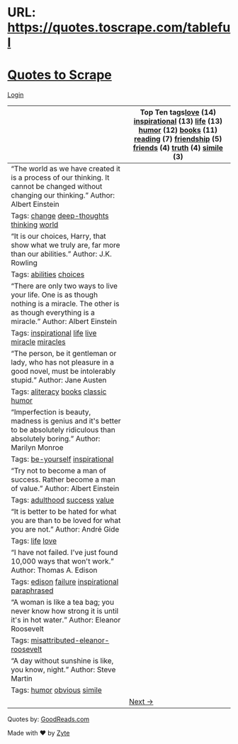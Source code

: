 # URL: https://quotes.toscrape.com/tableful


# [Quotes to Scrape](/)

[Login](/login)

|  | Top Ten tags[love](/tableful/tag/love/page/1/) (14)  [inspirational](/tableful/tag/inspirational/page/1/) (13)  [life](/tableful/tag/life/page/1/) (13)  [humor](/tableful/tag/humor/page/1/) (12)  [books](/tableful/tag/books/page/1/) (11)  [reading](/tableful/tag/reading/page/1/) (7)  [friendship](/tableful/tag/friendship/page/1/) (5)  [friends](/tableful/tag/friends/page/1/) (4)  [truth](/tableful/tag/truth/page/1/) (4)  [simile](/tableful/tag/simile/page/1/) (3) |
| --- | --- |
| “The world as we have created it is a process of our thinking. It cannot be changed without changing our thinking.” Author: Albert Einstein |
| Tags: [change](/tableful/tag/change/page/1/) [deep-thoughts](/tableful/tag/deep-thoughts/page/1/) [thinking](/tableful/tag/thinking/page/1/) [world](/tableful/tag/world/page/1/) |
| “It is our choices, Harry, that show what we truly are, far more than our abilities.” Author: J.K. Rowling |
| Tags: [abilities](/tableful/tag/abilities/page/1/) [choices](/tableful/tag/choices/page/1/) |
| “There are only two ways to live your life. One is as though nothing is a miracle. The other is as though everything is a miracle.” Author: Albert Einstein |
| Tags: [inspirational](/tableful/tag/inspirational/page/1/) [life](/tableful/tag/life/page/1/) [live](/tableful/tag/live/page/1/) [miracle](/tableful/tag/miracle/page/1/) [miracles](/tableful/tag/miracles/page/1/) |
| “The person, be it gentleman or lady, who has not pleasure in a good novel, must be intolerably stupid.” Author: Jane Austen |
| Tags: [aliteracy](/tableful/tag/aliteracy/page/1/) [books](/tableful/tag/books/page/1/) [classic](/tableful/tag/classic/page/1/) [humor](/tableful/tag/humor/page/1/) |
| “Imperfection is beauty, madness is genius and it's better to be absolutely ridiculous than absolutely boring.” Author: Marilyn Monroe |
| Tags: [be-yourself](/tableful/tag/be-yourself/page/1/) [inspirational](/tableful/tag/inspirational/page/1/) |
| “Try not to become a man of success. Rather become a man of value.” Author: Albert Einstein |
| Tags: [adulthood](/tableful/tag/adulthood/page/1/) [success](/tableful/tag/success/page/1/) [value](/tableful/tag/value/page/1/) |
| “It is better to be hated for what you are than to be loved for what you are not.” Author: André Gide |
| Tags: [life](/tableful/tag/life/page/1/) [love](/tableful/tag/love/page/1/) |
| “I have not failed. I've just found 10,000 ways that won't work.” Author: Thomas A. Edison |
| Tags: [edison](/tableful/tag/edison/page/1/) [failure](/tableful/tag/failure/page/1/) [inspirational](/tableful/tag/inspirational/page/1/) [paraphrased](/tableful/tag/paraphrased/page/1/) |
| “A woman is like a tea bag; you never know how strong it is until it's in hot water.” Author: Eleanor Roosevelt |
| Tags: [misattributed-eleanor-roosevelt](/tableful/tag/misattributed-eleanor-roosevelt/page/1/) |
| “A day without sunshine is like, you know, night.” Author: Steve Martin |
| Tags: [humor](/tableful/tag/humor/page/1/) [obvious](/tableful/tag/obvious/page/1/) [simile](/tableful/tag/simile/page/1/) |
|  | [Next →](/tableful/page/2/) |

Quotes by: [GoodReads.com](https://www.goodreads.com/quotes)

Made with ❤ by [Zyte](https://www.zyte.com)

